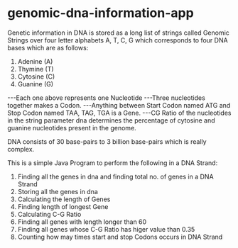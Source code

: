 # genomic-dna-information-app

Genetic information in DNA is stored as a long list of strings called Genomic Strings over four letter alphabets A, T, C, G which corresponds to four DNA bases which are as  follows:
1) Adenine (A)
2) Thymine (T)
3) Cytosine (C)
4) Guanine (G)

---Each one above represents one Nucleotide
---Three nucleotides together makes a Codon. 
---Anything between Start Codon named ATG and Stop Codon named TAA, TAG, TGA is a Gene.
---CG Ratio of the nucleotides in the string parameter dna determines the percentage of cytosine and guanine nucleotides present
   in the genome.
   
DNA consists of 30 base-pairs to 3 billion base-pairs which is really complex. 

This is a simple Java Program to perform the following in a DNA Strand: 
1)  Finding all the genes in dna and finding total no. of genes in a DNA Strand
2)  Storing all the genes in dna
3)  Calculating the length of Genes
4)  Finding length of longest Gene
5)  Calculating C-G Ratio 
6)  Finding all genes with length longer than 60
7)  Finding all genes whose C-G Ratio has higer value than 0.35
8)  Counting how may times start and stop Codons occurs in DNA Strand

